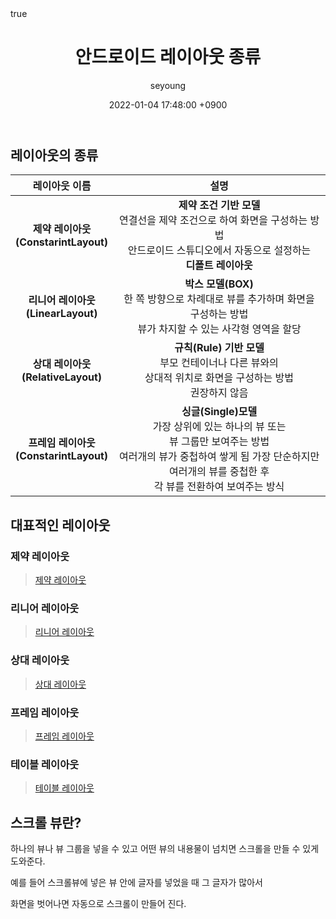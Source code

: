﻿---
title: "안드로이드 레이아웃 종류 "
author: seyoung
date: '2022-01-04 17:48:00 +0900'
categories: Android Layout 
tags: [android,layout]
math: true
mermaid: true
---


##  레이아웃의 종류 


|레이아웃 이름| 설명 |
|:--:|:--:|
|**제약 레이아웃<br> (ConstarintLayout)**  |**제약 조건 기반 모델**<br> 연결선을 제약 조건으로 하여 화면을 구성하는 방법<br>안드로이드 스튜디오에서 자동으로 설정하는<br> **디폴트 레이아웃**  |
|**리니어 레이아웃<br> (LinearLayout)**  |**박스 모델(BOX)**<br> 한 쪽 방향으로 차례대로 뷰를 추가하며 화면을<br> 구성하는 방법<br> 뷰가 차지할 수 있는 사각형 영역을 할당 |
|**상대 레이아웃<br> (RelativeLayout)**  |**규칙(Rule) 기반 모델**<br>부모 컨테이너나 다른 뷰와의 <br>상대적 위치로 화면을 구성하는 방법<br> 권장하지 않음   |
|**프레임 레이아웃 <br> (ConstarintLayout)**  |**싱글(Single)모델**<br> 가장 상위에 있는 하나의 뷰 또는 <br>뷰 그룹만 보여주는 방법<br>여러개의 뷰가 중첩하여 쌓게 됨 가장 단순하지만 <br> 여러개의 뷰를 중첩한 후 <br>각 뷰를 전환하여 보여주는 방식 |


## 대표적인 레이아웃 

### 제약 레이아웃 
> <a  href="https://sey2.github.io/posts/Constraint-Layout/">제약 레이아웃 </a>

### 리니어 레이아웃 

> <a  href="https://sey2.github.io/posts/Android_day_1/">리니어 레이아웃  </a>

### 상대 레이아웃 
> <a  href="https://sey2.github.io/posts/RelativeLayout/">상대 레이아웃 </a>


### 프레임 레이아웃 

> <a  href="https://sey2.github.io/posts/FrameLayout/">프레임 레이아웃 </a>

### 테이블 레이아웃

> <a  href="https://sey2.github.io/posts/TableLayout/">테이블 레이아웃 </a>


## 스크롤 뷰란?
 하나의 뷰나 뷰 그룹을 넣을 수 있고 어떤 뷰의 내용물이 넘치면 스크롤을
 만들 수 있게 도와준다.

예를 들어 스크롤뷰에 넣은 뷰 안에 글자를 넣었을 때 그 글자가 많아서 

화면을 벗어나면 자동으로 스크롤이 만들어 진다. 